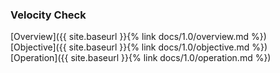 ### Velocity Check

[Overview]({{ site.baseurl }}{% link docs/1.0/overview.md %})  
[Objective]({{ site.baseurl }}{% link docs/1.0/objective.md %})  
[Operation]({{ site.baseurl }}{% link docs/1.0/operation.md %})  